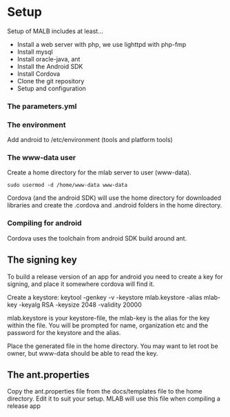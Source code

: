 Setup
======================

Setup of MALB includes at least...

* Install a web server with php, we use lighttpd with php-fmp
* Install mysql
* Install oracle-java, ant
* Install the Android SDK
* Install Cordova
* Clone the git repository
* Setup and configuration
  
### The parameters.yml ###




### The environment ###

Add android to /etc/environment (tools and platform tools)



### The www-data user ###

Create a home directory for the mlab server to user (www-data). 

	sudo usermod -d /home/www-data www-data

Cordova (and the android SDK) will use the home directory for downloaded libraries and create the .cordova and .android folders in the home directory.


### Compiling for android ###

Cordova uses the toolchain from android SDK build around ant.

## The signing key ##

To build a release version of an app for android you need to create a key for signing, and place it somewhere cordova will find it.

Create a keystore:
	keytool -genkey -v -keystore mlab.keystore -alias mlab-key -keyalg RSA -keysize 2048 -validity 20000

mlab.keystore is your keystore-file, the mlab-key is the alias for the key within the file. You will be prompted for name, organization etc and the password for the keystore and the alias.

Place the generated file in the home directory. You may want to let root be owner, but www-data should be able to read the key.

## The ant.properties ##
Copy the ant.properties file from the docs/templates file to the home directory. Edit it to suit your setup. MLAB will use this file when compiling a release app
